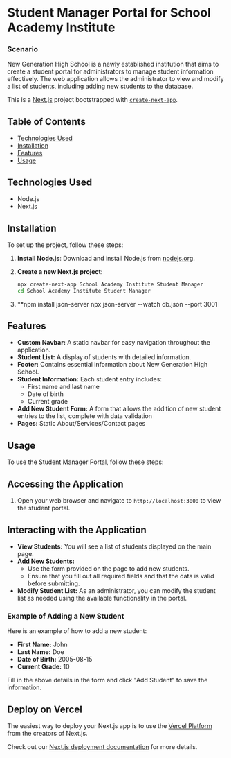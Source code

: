 # Student Manager Portal for School Academy Institute 

### Scenario
New Generation High School is a newly established institution that aims to create a student portal for administrators to manage student information effectively. The web application allows the administrator to view and modify a list of students, including adding new students to the database.

This is a [Next.js](https://nextjs.org) project bootstrapped with [`create-next-app`](https://github.com/vercel/next.js/tree/canary/packages/create-next-app).


## Table of Contents
- [Technologies Used](#technologies-used)
- [Installation](#installation)
- [Features](#features)
- [Usage](#usage)


## Technologies Used
- Node.js
- Next.js

## Installation
To set up the project, follow these steps:

1. **Install Node.js**: Download and install Node.js from [nodejs.org](https://nodejs.org/).

2. **Create a new Next.js project**:
   ```bash
   npx create-next-app School Academy Institute Student Manager
   cd School Academy Institute Student Manager
3. **npm install json-server
    npx json-server --watch db.json --port 3001

## Features

- **Custom Navbar:** A static navbar for easy navigation throughout the application.
- **Student List:** A display of students with detailed information.
- **Footer:** Contains essential information about New Generation High School.
- **Student Information:** Each student entry includes:
  - First name and last name
  - Date of birth
  - Current grade
- **Add New Student Form:** A form that allows the addition of new student entries to the list, complete with data validation
- **Pages:** Static About/Services/Contact pages


## Usage

To use the Student Manager Portal, follow these steps:

## Accessing the Application
1. Open your web browser and navigate to `http://localhost:3000` to view the student portal.

## Interacting with the Application
- **View Students:** You will see a list of students displayed on the main page.
- **Add New Students:** 
  - Use the form provided on the page to add new students. 
  - Ensure that you fill out all required fields and that the data is valid before submitting.
- **Modify Student List:** As an administrator, you can modify the student list as needed using the available functionality in the portal.

### Example of Adding a New Student
Here is an example of how to add a new student:

- **First Name:** John
- **Last Name:** Doe
- **Date of Birth:** 2005-08-15
- **Current Grade:** 10

Fill in the above details in the form and click "Add Student" to save the information.

## Deploy on Vercel

The easiest way to deploy your Next.js app is to use the [Vercel Platform](https://vercel.com/new?utm_medium=default-template&filter=next.js&utm_source=create-next-app&utm_campaign=create-next-app-readme) from the creators of Next.js.

Check out our [Next.js deployment documentation](https://nextjs.org/docs/app/building-your-application/deploying) for more details.
